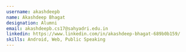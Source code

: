 ```yaml
---
username: akashdeepb
name: Akashdeep Bhagat
designation: Alumni
email: akashdeepb.cs17@sahyadri.edu.in
linkedin: https://www.linkedin.com/in/akashdeep-bhagat-689b0b159/
skills: Android, Web, Public Speaking
---
```

